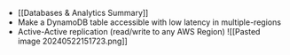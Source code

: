 - [[Databases & Analytics Summary]]
- Make a DynamoDB table accessible with low latency in multiple-regions
- Active-Active replication (read/write to any AWS Region)
![[Pasted image 20240522151723.png]]
